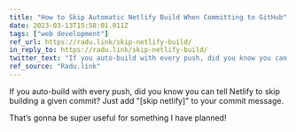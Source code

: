 ```yaml
---
title: "How to Skip Automatic Netlify Build When Committing to GitHub"
date: 2023-03-13T15:58:01.011Z
tags: ["web development"]
ref_url: https://radu.link/skip-netlify-build/
in_reply_to: https://radu.link/skip-netlify-build/
twitter_text: "If you auto-build with every push, did you know you can tell #Netlify to skip building a given commit? Just add "[skip netlify]" to your commit message."
ref_source: "Radu.link"
---
```


If you auto-build with every push, did you know you can tell Netlify to skip building a given commit? Just add "[skip netlify]" to your commit message.

That’s gonna be super useful for something I have planned!
